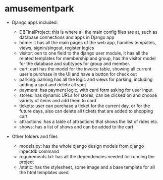 # amusementpark

* Django apps included:
  * DBFinalProject: this is where all the main config files are at, such as database connections and apps in Django app
  * home: it has all the main pages of the web app, handles tempaltes, views, signin/singout, register logics
  * visitor: oen to one field to the django user module, it has all the related templates for membership and group, has the visitor model for the database and subtypes for group and member.
  * cart: cart has the model for the invoice table, showing all current user's purchase in the UI and have a button for check out
  * parking: parking has all the logic and views for parking, including adding a spot and delete all spot. 
  * payment: has payment logic, with card form asking for user input
  * stores: has dynamic URLs for stores, can be clicked on and choose variety of items and add them to card
  * tickets: user can purchase a ticket for the current day, or for the future days, also can delete all tickets that are added to shopping cart
  * attractions: has a table of attractions that shows the list of rides etc.
  * shows: has a list of shows and can be added to the cart


  
* Other folders and files
  * models.py: has the whole django design models from django inpectdb command
  * requirements.txt: has all the dependencies needed for running the project
  * /static: has the stylesheet, some image and a base template for all the html templates used